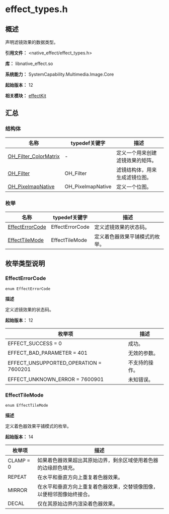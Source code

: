 # effect_types.h

## 概述

声明滤镜效果的数据类型。

**引用文件：** <native_effect/effect_types.h>

**库：** libnative_effect.so

**系统能力：** SystemCapability.Multimedia.Image.Core

**起始版本：** 12

**相关模块：** [effectKit](capi-effectkit.md)

## 汇总

### 结构体

| 名称 | typedef关键字 | 描述 |
| -- | -- | -- |
| [OH_Filter_ColorMatrix](capi-oh-filter-colormatrix.md) | - | 定义一个用来创建滤镜效果的矩阵。 |
| [OH_Filter](capi-oh-filter.md) | OH_Filter | 滤镜结构体，用来生成滤镜位图。 |
| [OH_PixelmapNative](capi-oh-pixelmapnative.md) | OH_PixelmapNative | 定义一个位图。 |

### 枚举

| 名称 | typedef关键字 | 描述 |
| -- | -- | -- |
| [EffectErrorCode](#effecterrorcode) | EffectErrorCode | 定义滤镜效果的状态码。 |
| [EffectTileMode](#effecttilemode) | EffectTileMode | 定义着色器效果平铺模式的枚举。 |

## 枚举类型说明

### EffectErrorCode

```
enum EffectErrorCode
```

**描述**

定义滤镜效果的状态码。

**起始版本：** 12

| 枚举项 | 描述 |
| -- | -- |
| EFFECT_SUCCESS = 0 | 成功。 |
| EFFECT_BAD_PARAMETER = 401 | 无效的参数。 |
| EFFECT_UNSUPPORTED_OPERATION = 7600201 | 不支持的操作。 |
| EFFECT_UNKNOWN_ERROR = 7600901 | 未知错误。 |

### EffectTileMode

```
enum EffectTileMode
```

**描述**

定义着色器效果平铺模式的枚举。

**起始版本：** 14

| 枚举项 | 描述 |
| -- | -- |
| CLAMP = 0 | 如果着色器效果超出其原始边界，剩余区域使用着色器的边缘颜色填充。 |
| REPEAT | 在水平和垂直方向上重复着色器效果。 |
| MIRROR | 在水平和垂直方向上重复着色器效果，交替镜像图像，以便相邻图像始终接合。 |
| DECAL | 仅在其原始边界内渲染着色器效果。 |


